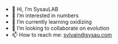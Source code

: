 - 👋 Hi, I’m SysauLAB
- 👀 I’m interested in numbers
- 🌱 I’m currently learning oxidizing
- 💞️ I’m looking to collaborate on evolution
- 📫 How to reach me: sylvain@sysau.com

<!---
sysaulab/sysaulab is a ✨ special ✨ repository because its `README.md` (this file) appears on your GitHub profile.
You can click the Preview link to take a look at your changes.
--->
